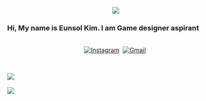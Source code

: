 

<!--
**eunsolar/eunsolar** is a ✨ _special_ ✨ repository because its `README.md` (this file) appears on your GitHub profile.

Here are some ideas to get you started:

- 🔭 I’m currently working on ...
- 🌱 I’m currently learning ...
- 👯 I’m looking to collaborate on ...
- 🤔 I’m looking for help with ...
- 💬 Ask me about ...
- 📫 How to reach me: ...
- 😄 Pronouns: ...
- ⚡ Fun fact: ...
-->
<p align="center">
<img src="https://capsule-render.vercel.app/api?type=waving&color=auto&height=200&section=header&text=Eunsol-Kim&fontSize=90" />

### Hi, My name is Eunsol Kim. I am Game designer aspirant
</p>

<p align="center">
<br>
<a href="https://instagram.com/solsol_12.27?igshid=solsol_12.27"><img src="https://img.shields.io/badge/instagram-%23E4405F.svg?&style=for-the-badge&logo=instagram&logoColor=white" alt="Instagram" /></a>&nbsp;
<a href="mailto:ensol07@gmail.com?subject=Hola%20Sumanth"><img src="https://img.shields.io/badge/gmail-%23D14836.svg?&style=for-the-badge&logo=gmail&logoColor=white" alt="Gmail"/></a>&nbsp;
<!--<a href="https://kkvanonymous.github.io/"><img alt="Website" src="https://img.shields.io/website?style=for-the-badge&up_message=portfolio&url=https%3A%2F%2Fkkvanonymous.github.io%2F"></a>-->
</p>

<br>

 
 <img src="https://github-readme-stats.vercel.app/api/top-langs/?username=eunsolar&layout=compact"><br><br>
<img src="https://github-readme-stats.vercel.app/api?username=eunsolar&show_icons=true">
